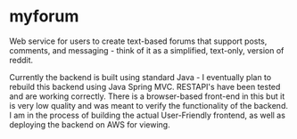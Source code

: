 # myforum
Web service for users to create text-based forums that support posts, comments, and messaging - think of it as a simplified, text-only, version of reddit.

Currently the backend is built using standard Java - I eventually plan to rebuild this backend using Java Spring MVC. RESTAPI's have been tested and are working correctly. There is a browser-based front-end in this but it is very low quality and was meant to verify the functionality of the backend. I am in the process of building the actual User-Friendly frontend, as well as deploying the backend on AWS for viewing.
